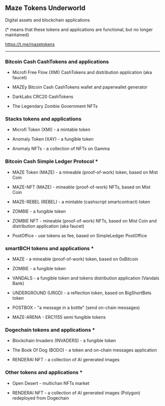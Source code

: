 ## Maze Tokens Underworld

Digital assets and blockchain applications

(* means that these tokens and applications are functional, but no longer maintained)

https://t.me/mazetokens

---
### Bitcoin Cash CashTokens and applications

- Microfi Free Flow (XMI) CashTokens and distribution application (aka faucet)

- MAZEy Bitcoin Cash CashTokens wallet and paperwallet generator

- DarkLabs CRC20 CashTokens

- The Legendary Zombie Government NFTs

### Stacks tokens and applications

- Microfi Token (XMI) - a mintable token

- Anomaly Token (XAY) - a fungible token

- Anomaly NFTs - a collection of NFTs on Gamma

### Bitcoin Cash Simple Ledger Protocol *

- MAZE Token (MAZE) - a mineable (proof-of-work) token, based on Mist Coin

- MAZE-NFT (MAZE) - mineable (proof-of-work) NFTs, based on Mist Coin

- MAZE-REBEL (REBEL) - a mintable (cashscript smartcontract) token

- ZOMBIE - a fungible token

- ZOMBIE NFT - mineable (proof-of-work) NFTs, based on Mist Coin and distribution application (aka faucet)

- PostOffice - use tokens as fee, based on SimpleLedger PostOffice

### smartBCH tokens and applications *

- MAZE - a mineable (proof-of-work) token, based on 0xBitcoin

- ZOMBIE - a fungible token

- VANDALS - a fungible token and tokens distribution application (Vandals Bank)

- UNDERGROUND (URGD) - a reflection token, based on BigShortBets token

- POSTBOX - "a message in a bottle" (send on-chain messages)

- MAZE-ARENA - ERC1155 semi fungible tokens

### Dogechain tokens and applications *

- Blockchain Invaders (INVADERS) - a fungible token

- The Book Of Dog (BODO) - a token and on-chain messages application

- RENDERAI NFT - a collection of AI generated images

### Other tokens and applications *

- Open Desert - multichan NFTs market

- RENDERAI NFT - a collection of AI generated images (Polygon) redeployed from Dogechain